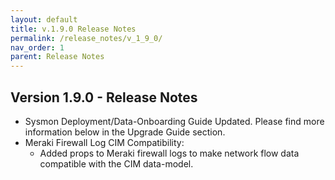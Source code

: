 ```yaml
---
layout: default
title: v.1.9.0 Release Notes
permalink: /release_notes/v_1_9_0/
nav_order: 1
parent: Release Notes
---
```


## Version 1.9.0 - Release Notes

* Sysmon Deployment/Data-Onboarding Guide Updated. Please find more information​​ below​​ in the Upgrade Guide​​ section.
* Meraki Firewall Log CIM Compatibility:
  * Added props to​​ Meraki​​ firewall​​ logs to make network flow data compatible​​ with​​ the​​ CIM data-model.

